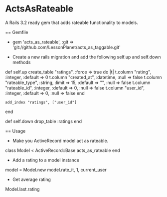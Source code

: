 ActsAsRateable
==============
A Rails 3.2 ready gem that adds rateable functionality to models.

== Gemfile
 * gem 'acts_as_rateable', :git => 'git://github.com/LessonPlanet/acts_as_taggable.git'
  
 * Create a new rails migration and add the following self.up and self.down methods
 
  def self.up
    create_table "ratings", :force => true do |t|
      t.column "rating", :integer, :default => 0
      t.column "created_at", :datetime, :null => false
      t.column "rateable_type", :string, :limit => 15, :default => "", :null => false
      t.column "rateable_id", :integer, :default => 0, :null => false
      t.column "user_id", :integer, :default => 0, :null => false
    end
  
    add_index "ratings", ["user_id"]
  end

  def self.down
    drop_table :ratings
  end
 
== Usage
 * Make you ActiveRecord model act as rateable.
 
 class Model < ActiveRecord::Base
 	acts_as_rateable
 end
 
 * Add a rating to a model instance
 
 model = Model.new
 model.rate_it, 1, current_user
 
 * Get average rating
 
 Model.last.rating
